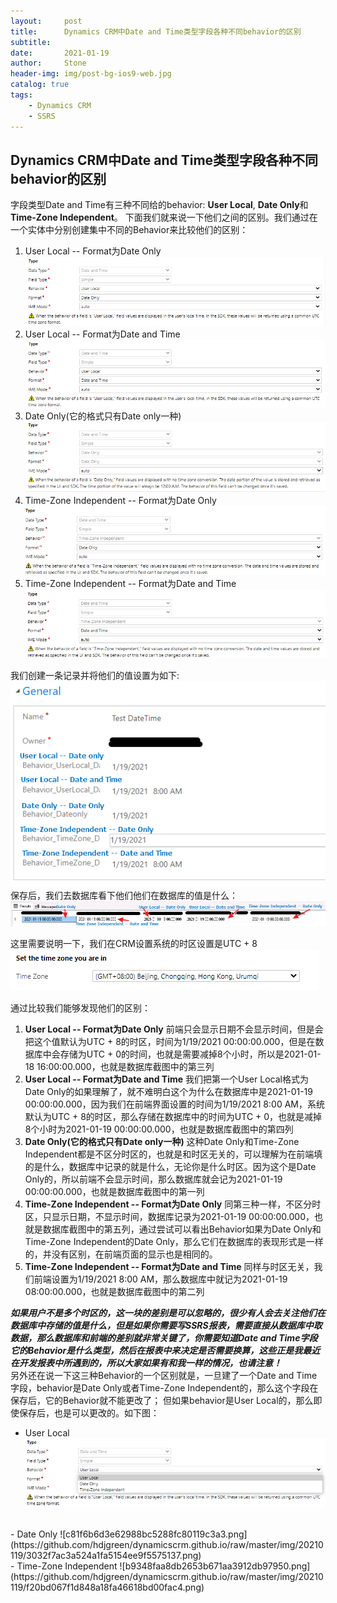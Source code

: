 ```yaml
---
layout:     post
title:      Dynamics CRM中Date and Time类型字段各种不同behavior的区别
subtitle:   
date:       2021-01-19
author:     Stone
header-img: img/post-bg-ios9-web.jpg
catalog: true
tags:
    - Dynamics CRM
	- SSRS
---
```


## Dynamics CRM中Date and Time类型字段各种不同behavior的区别
字段类型Date and Time有三种不同给的behavior: **User Local**, **Date Only**和**Time-Zone Independent**。
下面我们就来说一下他们之间的区别。我们通过在一个实体中分别创建集中不同的Behavior来比较他们的区别：
1. User Local -- Format为Date Only
![User Local-Date Only](https://github.com/hdjgreen/dynamicscrm.github.io/raw/master/img/20210119/0751b2a21b334c9e85f4a2636875b74a.png)
2. User Local -- Format为Date and Time
![User Local-Date and Time](https://raw.githubusercontent.com/hdjgreen/dynamicscrm.github.io/master/img/20210119/91b9a2ebb4484ab8a9f9a9dfd655c1a0.png)
3. Date Only(它的格式只有Date only一种)
![Date Only](https://raw.githubusercontent.com/hdjgreen/dynamicscrm.github.io/master/img/20210119/c90293608dc148d68bdf3a5b6d4ea03b.png)
4. Time-Zone Independent -- Format为Date Only
![Time-Zone Independent-Date Only](https://raw.githubusercontent.com/hdjgreen/dynamicscrm.github.io/master/img/20210119/1e2eb55b754c4a1fa97081c81899e42b.png)
5. Time-Zone Independent -- Format为Date and Time
![Time-Zone Independent-Date and Time](https://raw.githubusercontent.com/hdjgreen/dynamicscrm.github.io/master/img/20210119/3c70c2a4f75d438fa45435a86a675fb4.png)

我们创建一条记录并将他们的值设置为如下:
![b7a905bff9d2a7b65042453197ca14f0.png](https://github.com/hdjgreen/dynamicscrm.github.io/raw/master/img/20210119/4f5059ccd44947cbaba61f477a8d7f7c.png)
保存后，我们去数据库看下他们他们在数据库的值是什么：
![740c49d269094b17639cba26768d47ff.png](https://github.com/hdjgreen/dynamicscrm.github.io/raw/master/img/20210119/2ea919056e5049abad3df39c2eef215c.png)

这里需要说明一下，我们在CRM设置系统的时区设置是UTC + 8
![51eb9dd3c34eb1ab5d61e5432e03bb12.png](https://github.com/hdjgreen/dynamicscrm.github.io/raw/master/img/20210119/29ed1de3f1fa4f5b9145f1c6d5892b93.png)

通过比较我们能够发现他们的区别：
1. **User Local -- Format为Date Only**
前端只会显示日期不会显示时间，但是会把这个值默认为UTC + 8的时区，时间为1/19/2021 00:00:00.000，但是在数据库中会存储为UTC + 0的时间，也就是需要减掉8个小时，所以是2021-01-18 16:00:00.000，也就是数据库截图中的第三列
2. **User Local -- Format为Date and Time**
我们把第一个User Local格式为Date Only的如果理解了，就不难明白这个为什么在数据库中是2021-01-19 00:00:00.000，因为我们在前端界面设置的时间为1/19/2021 8:00 AM，系统默认为UTC + 8的时区，那么存储在数据库中的时间为UTC + 0，也就是减掉8个小时为2021-01-19 00:00:00.000，也就是数据库截图中的第四列
3. **Date Only(它的格式只有Date only一种)**
这种Date Only和Time-Zone Independent都是不区分时区的，也就是和时区无关的，可以理解为在前端填的是什么，数据库中记录的就是什么，无论你是什么时区。因为这个是Date Only的，所以前端不会显示时间，那么数据库就会记为2021-01-19 00:00:00.000，也就是数据库截图中的第一列
4. **Time-Zone Independent -- Format为Date Only**
同第三种一样，不区分时区，只显示日期，不显示时间，数据库记录为2021-01-19 00:00:00.000，也就是数据库截图中的第五列，通过尝试可以看出Behavior如果为Date Only和Time-Zone Independent的Date Only，那么它们在数据库的表现形式是一样的，并没有区别，在前端页面的显示也是相同的。
5. **Time-Zone Independent -- Format为Date and Time**
同样与时区无关，我们前端设置为1/19/2021 8:00 AM，那么数据库中就记为2021-01-19 08:00:00.000，也就是数据库截图中的第二列

***如果用户不是多个时区的，这一块的差别是可以忽略的，很少有人会去关注他们在数据库中存储的值是什么，但是如果你需要写SSRS报表，需要直接从数据库中取数据，那么数据库和前端的差别就非常关键了，你需要知道Date and Time字段它的Behavior是什么类型，然后在报表中来决定是否需要换算，这些正是我最近在开发报表中所遇到的，所以大家如果有和我一样的情况，也请注意！***
<br>
另外还在说一下这三种Behavior的一个区别就是，一旦建了一个Date and Time字段，behavior是Date Only或者Time-Zone Independent的，那么这个字段在保存后，它的Behavior就不能更改了；
但如果behavior是User Local的，那么即使保存后，也是可以更改的。如下图：
- User Local
![fcea92e96749591488c38a6415cd3977.png](https://github.com/hdjgreen/dynamicscrm.github.io/raw/master/img/20210119/79009aac3d954b558b606cf07a2423d8.png) 
<br>
- Date Only
![c81f6b6d3e62988bc5288fc80119c3a3.png](https://github.com/hdjgreen/dynamicscrm.github.io/raw/master/img/20210119/3032f7ac3a524a1fa5154ee9f5575137.png)
<br>
- Time-Zone Independent
![b9348faa8db2653b671aa3912db97950.png](https://github.com/hdjgreen/dynamicscrm.github.io/raw/master/img/20210119/f20bd067f1d848a18fa46618bd00fac4.png)
